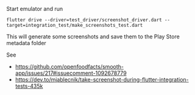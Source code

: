 Start emulator and run

`flutter drive --driver=test_driver/screenshot_driver.dart --target=integration_test/make_screenshots_test.dart`

This will generate some screenshots and save them to the Play Store metadata folder

See

* <https://github.com/openfoodfacts/smooth-app/issues/217#issuecomment-1092678779>
* <https://dev.to/mjablecnik/take-screenshot-during-flutter-integration-tests-435k>
